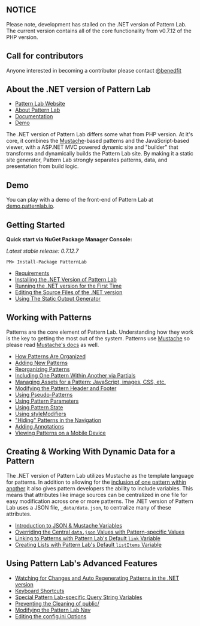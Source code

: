 ## NOTICE

Please note, development has stalled on the .NET version of Pattern Lab. The current version contains all of the core functionality from v0.7.12 of the PHP version.

## Call for contributors

Anyone interested in becoming a contributor please contact [@benedfit](https://twitter.com/benedfit)

## About the .NET version of Pattern Lab

* [Pattern Lab Website](http://patternlab.io/)
* [About Pattern Lab](http://patternlab.io/about.html)
* [Documentation](http://patternlab.io/docs/index.html)
* [Demo](http://demo.patternlab.io/)

The .NET version of Pattern Lab differs some what from PHP version. At it's core, it combines the [Mustache](http://mustache.github.io/)-based patterns and the JavaScript-based viewer, with a ASP.NET MVC powered dynamic site and "builder" that transforms and dynamically builds the Pattern Lab site. By making it a static site generator, Pattern Lab strongly separates patterns, data, and presentation from build logic.

## Demo

You can play with a demo of the front-end of Pattern Lab at [demo.patternlab.io](http://demo.patternlab.io).

## Getting Started

**Quick start via NuGet Package Manager Console:**

*Latest stable release: 0.7.12.7*

```
PM> Install-Package PatternLab
```

* [Requirements](https://github.com/pattern-lab/patternlab-net/blob/master/docs/net-requirements.md)
* [Installing the .NET Version of Pattern Lab](https://github.com/pattern-lab/patternlab-net/blob/master/docs/net-installation.md)
* [Running the .NET version for the First Time](https://github.com/pattern-lab/patternlab-net/blob/master/docs/net-first-run.md)
* [Editing the Source Files of the .NET version](https://github.com/pattern-lab/patternlab-net/blob/master/docs/net-editing-source-files.md)
* [Using The Static Output Generator](https://github.com/pattern-lab/patternlab-net/blob/master/docs/net-command-line.md)

## Working with Patterns

Patterns are the core element of Pattern Lab. Understanding how they work is the key to getting the most out of the system. Patterns use [Mustache](http://mustache.github.io/) so please read [Mustache's docs](http://mustache.github.io/mustache.5.html) as well.

* [How Patterns Are Organized](http://patternlab.io/docs/pattern-organization.html)
* [Adding New Patterns](http://patternlab.io/docs/pattern-add-new.html)
* [Reorganizing Patterns](http://patternlab.io/docs/pattern-reorganizing.html)
* [Including One Pattern Within Another via Partials](http://patternlab.io/docs/pattern-including.html)
* [Managing Assets for a Pattern: JavaScript, images, CSS, etc.](http://patternlab.io/docs/pattern-managing-assets.html)
* [Modifying the Pattern Header and Footer](http://patternlab.io/docs/pattern-header-footer.html)
* [Using Pseudo-Patterns](http://patternlab.io/docs/pattern-pseudo-patterns.html)
* [Using Pattern Parameters](http://patternlab.io/docs/pattern-parameters.html)
* [Using Pattern State](http://patternlab.io/docs/pattern-states.html)
* [Using styleModifiers](http://patternlab.io/docs/pattern-stylemodifier.html)
* ["Hiding" Patterns in the Navigation](http://patternlab.io/docs/pattern-hiding.html)
* [Adding Annotations](http://patternlab.io/docs/pattern-adding-annotations.html)
* [Viewing Patterns on a Mobile Device](http://patternlab.io/docs/pattern-mobile-view.html)

## Creating & Working With Dynamic Data for a Pattern

The .NET version of Pattern Lab utilizes Mustache as the template language for patterns. In addition to allowing for the [inclusion of one pattern within another](http://patternlab.io/docs/pattern-including.html) it also gives pattern developers the ability to include variables. This means that attributes like image sources can be centralized in one file for easy modification across one or more patterns. The .NET version of Pattern Lab uses a JSON file, `_data/data.json`, to centralize many of these attributes.

* [Introduction to JSON & Mustache Variables](http://patternlab.io/docs/data-json-mustache.html)
* [Overriding the Central `data.json` Values with Pattern-specific Values](http://patternlab.io/docs/data-pattern-specific.html)
* [Linking to Patterns with Pattern Lab's Default `link` Variable](http://patternlab.io/docs/data-link-variable.html)
* [Creating Lists with Pattern Lab's Default `listItems` Variable](http://patternlab.io/docs/data-listitems.html)

## Using Pattern Lab's Advanced Features

* [Watching for Changes and Auto Regenerating Patterns in the .NET version](https://github.com/pattern-lab/patternlab-net/blob/master/docs/net-advanced-auto-regenerate.md)
* [Keyboard Shortcuts](http://patternlab.io/docs/advanced-keyboard-shortcuts.html)
* [Special Pattern Lab-specific Query String Variables ](http://patternlab.io/docs/pattern-linking.html)
* [Preventing the Cleaning of public/](http://patternlab.io/docs/advanced-clean-public.html)
* [Modifying the Pattern Lab Nav](http://patternlab.io/docs/advanced-pattern-lab-nav.html)
* [Editing the config.ini Options](http://patternlab.io/docs/advanced-config-options.html)

